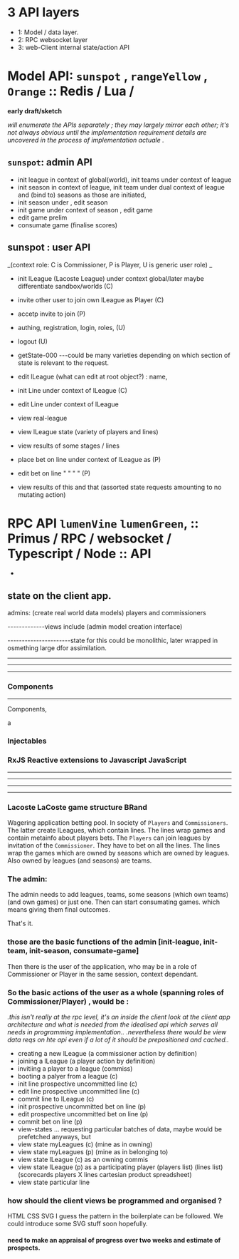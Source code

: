 





# 3 API layers
- 1: Model / data layer.
- 2: RPC websocket layer
- 3: web-Client internal state/action API 

# Model API: `sunspot`  , `rangeYellow` , `Orange`  :: Redis / Lua /
**early draft/sketch**

_will enumerate the APIs separately ; they may largely mirror each other; it's not always obvious until the implementation requirement details are uncovered in the process of implementation actuale ._

## `sunspot`: admin API

- init league in context of global(world), init teams under context of league
- init season in context of league, init team under dual context of league and (bind to) seasons as those are initiated, 
- init season under , edit season
- init game under context of season , edit game 
- edit game prelim
- consumate game (finalise scores)


## sunspot : user API
_(context role: C is Commissioner, P is Player, U is generic user role) _
- init lLeague (Lacoste League) under context global/later maybe differentiate sandbox/worlds (C)
- invite other user to join own lLeague as Player (C)
- accetp invite to join (P)
- authing, registration, login, roles, (U)
- logout (U)
- getState-000 ---could be many varieties depending on which section of state is relevant to the request.


- edit lLeague (what can edit at root object?)  : name, 

- init Line under context of lLeague (C)
- edit Line under context of lLeague

- view real-league
- view lLeague state (variety of players and lines)
- view results of some stages / lines

- place bet on line under context of lLeague as (P)
- edit bet on line "  "  "  " (P)
- view results of this and that (assorted state requests amounting to no mutating action)


# RPC API  `lumenVine`  `lumenGreen`,   ::  Primus / RPC / websocket /  Typescript / Node  :: API

- 



## state on the client app.

admins: (create real world data models)
players and commissioners

-------------views include (admin model creation interface)

----------------------state for this could be monolithic, later wrapped in osmething large dfor assimilation.
















-------------------------------------------------------------------------------
-------------------------------------------------------------------------------
-------------------------------------------------------------------------------

### Components

-----------------------------
Components, 

a


### Injectables 


### RxJS  Reactive extensions to Javascript JavaScript




-------------------------------------------------------------------------------
-------------------------------------------------------------------------------
--------------------------------------------------------------------------------------------------------------------
-------------------------------------------------





### Lacoste LaCoste game structure BRand
Wagering application betting pool.
In society of `Players` and `Commissioners`. The latter create lLeagues, which contain lines. The lines wrap games and contain metainfo about players bets. The `Players` can join leagues by invitation of the `Commissioner`.  They have to bet on all the lines.  The lines wrap the games which are owned by seasons which are owned by leagues. Also owned by leagues (and seasons) are teams.

### The admin:

The admin needs to add leagues, teams, some seasons (which own teams)(and own games) or just one.  Then can start consumating games.  which means giving them final outcomes.

That's it.  

### those are the basic functions of the admin [init-league, init-team, init-season, consumate-game]



Then there is the user of the application, who may be in a role of Commissioner or Player in the same session, context dependant.

###  So the basic actions of the user as a whole (spanning roles of Commissioner/Player) , would be :
_.this isn't really at the rpc level, it's an inside the client look at the client app architecture and what is needed from the idealised api which serves all needs in programming implementation.._
_.nevertheless there would be view data reqs on hte api even if a lot of it should be prepositioned and cached.._


- creating a new lLeague (a commissioner action by definition)
- joining a lLeague (a player action by definition)
- invitiing a player to a league (commiss)
- booting a palyer from a league (c)
- init line prospective uncommitted line (c)
- edit line prospective uncommitted line (c)
- commit line to lLeague (c)
- init prospective uncommitted bet on line (p)
- edit prospective uncommitted bet on line (p)
- commit bet on line (p)
- view-states ... requesting particular batches of data, maybe would be prefetched anyways, but 
- view state myLeagues (c) (mine as in owning)
- view state myLeagues (p) (mine as in belonging to)
- view state lLeague (c) as an owning commis
- view state lLeague (p) as a participating player (players list) (lines list) (scorecards players X lines cartesian product spreadsheet)
- view state particular line



### how should the client views be programmed and organised ?

HTML CSS SVG
I guess the pattern in the boilerplate can be followed.
We could introduce some SVG stuff soon hopefully.


#### need to make an appraisal of progress over two weeks and estimate of prospects.

